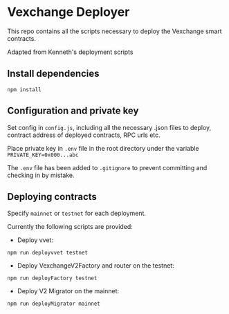 
# Vexchange Deployer

This repo contains all the scripts necessary to deploy the Vexchange smart contracts. 

Adapted from Kenneth's deployment scripts

## Install dependencies 

``` 
npm install 
```


## Configuration and private key

Set config in `config.js`, including all the necessary .json files to deploy, contract address of deployed contracts, RPC urls etc.

Place private key in `.env` file in the root directory under the variable 
`PRIVATE_KEY=0x000...abc`

The `.env` file has been added to `.gitignore` to prevent committing and checking in by mistake.



## Deploying contracts

Specify `mainnet` or `testnet` for each deployment. 

Currently the following scripts are provided: 

- Deploy vvet: 

```
npm run deployvvet testnet
```

- Deploy VexchangeV2Factory and router on the testnet: 

```
npm run deployFactory testnet
```

- Deploy V2 Migrator on the mainnet:

```
npm run deployMigrator mainnet
```


